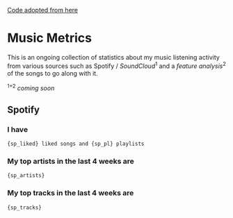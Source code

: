 [Code adopted from here](https://github.com/gargakshit/gargakshit)

# Music Metrics

This is an ongoing collection of statistics about my music listening activity from various sources such as Spotify / *SoundCloud*<sup>1</sup> and a *feature analysis*<sup>2</sup> of the songs to go along with it.

<sup>1+2</sup> *coming soon*

## Spotify

### I have

    {sp_liked} liked songs and {sp_pl} playlists

### My top artists in the last 4 weeks are

    {sp_artists}

### My top tracks in the last 4 weeks are 

    {sp_tracks}